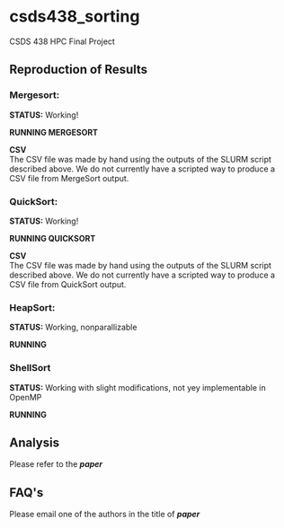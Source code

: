 # csds438_sorting
CSDS 438 HPC Final Project  

## Reproduction of Results  

### Mergesort:  

**STATUS:**  Working! 

**RUNNING MERGESORT**  

**CSV**  
The CSV file was made by hand using the outputs of the SLURM script described above. We do not currently have a scripted way to produce a CSV file from MergeSort output.

### QuickSort:  

**STATUS:**  Working!

**RUNNING QUICKSORT**  

**CSV**  
The CSV file was made by hand using the outputs of the SLURM script described above. We do not currently have a scripted way to produce a CSV file from QuickSort output.

### HeapSort:  

**STATUS:**  Working, nonparallizable 

**RUNNING**  

### ShellSort

**STATUS:**  Working with slight modifications, not yey implementable in OpenMP

**RUNNING** 

## Analysis  

Please refer to the ***paper***

## FAQ's

Please email one of the authors in the title of ***paper***


